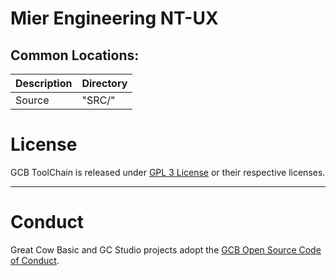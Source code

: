 # Mier Engineering NT-UX

## Common Locations:

| Description | Directory |
| --- | --- |
| Source | "SRC/" |


# License
GCB ToolChain is released under [GPL 3 License](https://github.com/GreatCowBASIC/GCB_Gold/blob/master/LICENSE) or their respective licenses.

----
# Conduct

Great Cow Basic and GC Studio projects adopt the [GCB Open Source Code of Conduct](https://github.com/GreatCowBASIC/GCB_Gold/blob/master/CODE_OF_CONDUCT.md).

